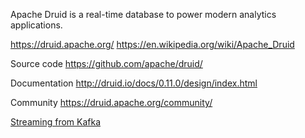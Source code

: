 Apache Druid is a real-time database to power modern analytics applications.

https://druid.apache.org/
https://en.wikipedia.org/wiki/Apache_Druid

Source code
https://github.com/apache/druid/

Documentation
http://druid.io/docs/0.11.0/design/index.html

Community
https://druid.apache.org/community/



[Streaming from Kafka](https://druid.apache.org/docs/latest/tutorials/tutorial-kafka.html)
